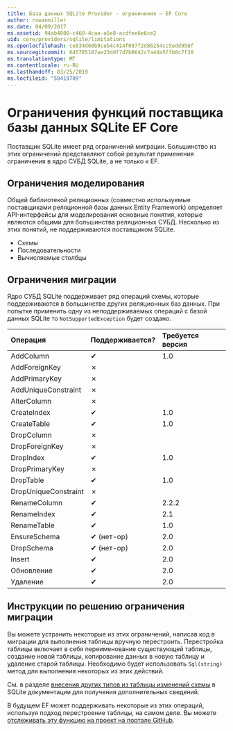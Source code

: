 ```yaml
---
title: База данных SQLite Provider - ограничения — EF Core
author: rowanmiller
ms.date: 04/09/2017
ms.assetid: 94ab4800-c460-4caa-a5e8-acdfee6e6ce2
uid: core/providers/sqlite/limitations
ms.openlocfilehash: ce834d60b9ceb4c414f097f2d86254cc5edd958f
ms.sourcegitcommit: 645785187ae23ddf7d7b0642c7a4da5ffb0c7f30
ms.translationtype: MT
ms.contentlocale: ru-RU
ms.lasthandoff: 03/25/2019
ms.locfileid: "58419709"
---
```

# <a name="sqlite-ef-core-database-provider-limitations"></a>Ограничения функций поставщика базы данных SQLite EF Core

Поставщик SQLite имеет ряд ограничений миграции. Большинство из этих ограничений представляют собой результат применения ограничения в ядро СУБД SQLite, а не только к EF.

## <a name="modeling-limitations"></a>Ограничения моделирования

Общей библиотекой реляционных (совместно используемые поставщиками реляционной базы данных Entity Framework) определяет API-интерфейсы для моделирования основные понятия, которые являются общими для большинства реляционных СУБД. Несколько из этих понятий, не поддерживаются поставщиком SQLite.

* Схемы
* Последовательности
* Вычисляемые столбцы

## <a name="migrations-limitations"></a>Ограничения миграции

Ядро СУБД SQLite поддерживает ряд операций схемы, которые поддерживаются в большинстве других реляционных баз данных. При попытке применить одну из неподдерживаемых операций с базой данных SQLite то `NotSupportedException` будет создано.

| Операция            | Поддерживается? | Требуется версия |
|:---------------------|:-----------|:-----------------|
| AddColumn            | ✔          | 1.0              |
| AddForeignKey        | ✗          |                  |
| AddPrimaryKey        | ✗          |                  |
| AddUniqueConstraint  | ✗          |                  |
| AlterColumn          | ✗          |                  |
| CreateIndex          | ✔          | 1.0              |
| CreateTable          | ✔          | 1.0              |
| DropColumn           | ✗          |                  |
| DropForeignKey       | ✗          |                  |
| DropIndex            | ✔          | 1.0              |
| DropPrimaryKey       | ✗          |                  |
| DropTable            | ✔          | 1.0              |
| DropUniqueConstraint | ✗          |                  |
| RenameColumn         | ✔          | 2.2.2            |
| RenameIndex          | ✔          | 2.1              |
| RenameTable          | ✔          | 1.0              |
| EnsureSchema         | ✔ (нет-op)  | 2.0              |
| DropSchema           | ✔ (нет-op)  | 2.0              |
| Insert               | ✔          | 2.0              |
| Обновление               | ✔          | 2.0              |
| Удаление               | ✔          | 2.0              |

## <a name="migrations-limitations-workaround"></a>Инструкции по решению ограничения миграции

Вы можете устранить некоторые из этих ограничений, написав код в миграции для выполнения таблицы вручную перестроить. Перестройка таблицы включает в себя переименование существующей таблицы, создание новой таблицы, копирование данных в новую таблицу и удаление старой таблицы. Необходимо будет использовать `Sql(string)` метод для выполнения некоторых из этих действий.

См. в разделе [внесения других типов из таблицы изменений схемы](http://sqlite.org/lang_altertable.html#otheralter) в SQLite документации для получения дополнительных сведений.

В будущем EF может поддерживать некоторые из этих операций, используя подход перестроение таблицы, на самом деле. Вы можете [отслеживать эту функцию на проект на портале GitHub](https://github.com/aspnet/EntityFrameworkCore/issues/329).
